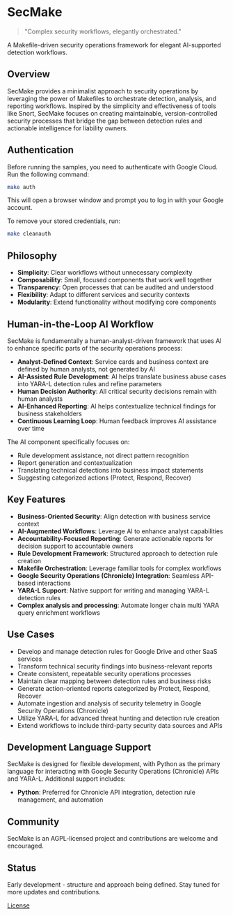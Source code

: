 # SecMake

> "Complex security workflows, elegantly orchestrated."

A Makefile-driven security operations framework for elegant AI-supported detection workflows.

## Overview

SecMake provides a minimalist approach to security operations by leveraging the power of Makefiles to orchestrate detection, analysis, and reporting workflows. Inspired by the simplicity and effectiveness of tools like Snort, SecMake focuses on creating maintainable, version-controlled security processes that bridge the gap between detection rules and actionable intelligence for liability owners.

## Authentication

Before running the samples, you need to authenticate with Google Cloud. Run the following command:

```bash
make auth
```

This will open a browser window and prompt you to log in with your Google account.

To remove your stored credentials, run:

```bash
make cleanauth
```

## Philosophy

- **Simplicity**: Clear workflows without unnecessary complexity
- **Composability**: Small, focused components that work well together
- **Transparency**: Open processes that can be audited and understood
- **Flexibility**: Adapt to different services and security contexts
- **Modularity**: Extend functionality without modifying core components

## Human-in-the-Loop AI Workflow

SecMake is fundamentally a human-analyst-driven framework that uses AI to enhance specific parts of the security operations process:

- **Analyst-Defined Context**: Service cards and business context are defined by human analysts, not generated by AI
- **AI-Assisted Rule Development**: AI helps translate business abuse cases into YARA-L detection rules and refine parameters
- **Human Decision Authority**: All critical security decisions remain with human analysts
- **AI-Enhanced Reporting**: AI helps contextualize technical findings for business stakeholders
- **Continuous Learning Loop**: Human feedback improves AI assistance over time

The AI component specifically focuses on:
- Rule development assistance, not direct pattern recognition
- Report generation and contextualization
- Translating technical detections into business impact statements
- Suggesting categorized actions (Protect, Respond, Recover)

## Key Features

- **Business-Oriented Security**: Align detection with business service context
- **AI-Augmented Workflows**: Leverage AI to enhance analyst capabilities
- **Accountability-Focused Reporting**: Generate actionable reports for decision support to accountable owners 
- **Rule Development Framework**: Structured approach to detection rule creation
- **Makefile Orchestration**: Leverage familiar tools for complex workflows
- **Google Security Operations (Chronicle) Integration**: Seamless API-based interactions
- **YARA-L Support**: Native support for writing and managing YARA-L detection rules
- **Complex analysis and processing**: Automate longer chain multi YARA query enrichment workflows

## Use Cases

- Develop and manage detection rules for Google Drive and other SaaS services
- Transform technical security findings into business-relevant reports
- Create consistent, repeatable security operations processes
- Maintain clear mapping between detection rules and business risks
- Generate action-oriented reports categorized by Protect, Respond, Recover
- Automate ingestion and analysis of security telemetry in Google Security Operations (Chronicle)
- Utilize YARA-L for advanced threat hunting and detection rule creation
- Extend workflows to include third-party security data sources and APIs

## Development Language Support

SecMake is designed for flexible development, with Python as the primary language for interacting with Google Security Operations (Chronicle) APIs and YARA-L. Additional support includes:

- **Python**: Preferred for Chronicle API integration, detection rule management, and automation

## Community

SecMake is an AGPL-licensed project and contributions are welcome and encouraged.

## Status

Early development - structure and approach being defined. Stay tuned for more updates and contributions.

[License](LICENSE)
